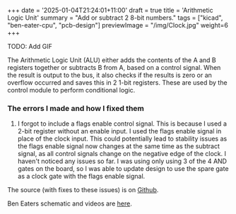 +++
date = '2025-01-04T21:24:01+11:00'
draft = true
title = 'Arithmetic Logic Unit'
summary = "Add or subtract 2 8-bit numbers."
tags = ["kicad", "ben-eater-cpu", "pcb-design"]
previewImage = "/img/Clock.jpg"
weight=6
+++

TODO: Add GIF

The Arithmetic Logic Unit (ALU) either adds the contents of the A and B registers together or subtracts B from A, based on a control signal. When the result is output to the bus, it also checks if the results is zero or an overflow occurred and saves this in 2 1-bit registers. These are used by the control module to perform conditional logic.

### The errors I made and how I fixed them

1. I forgot to include a flags enable control signal. This is because I used a 2-bit register without an enable input. I used the flags enable signal in place of the clock input. This could potentially lead to stability issues as the flags enable signal now changes at the same time as the subtract signal, as all control signals change on the negative edge of the clock. I haven't noticed any issues so far. I was using only using 3 of the 4 AND gates on the board, so I was able to update design to use the spare gate as a clock gate with the flags enable signal.

The source (with fixes to these issues) is on [Github](https://github.com/Robert-Riordan-UCD/8_Bit_CPU_PCB/tree/main/ALU).

Ben Eaters schematic and videos are [here](https://eater.net/8bit/alu).
